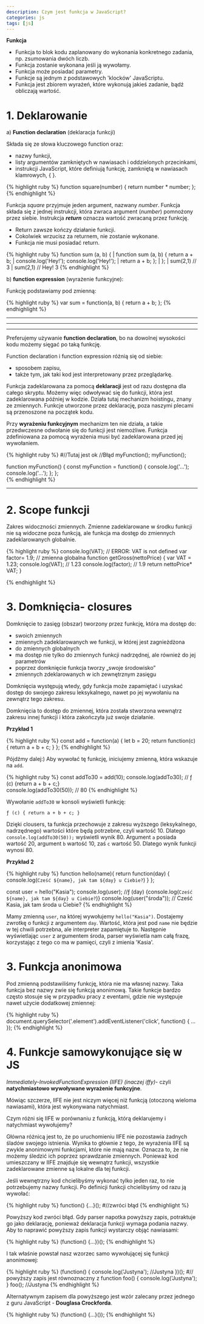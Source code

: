 ```yaml
---
description: Czym jest funkcja w JavaScript?
categories: js
tags: [js]
---
```

 **Funkcja**
+ Funkcja to blok kodu zaplanowany do wykonania konkretnego zadania, np. zsumowania dwóch liczb. 
+ Funkcja zostanie wykonana jeśli ją wywołamy. 
+ Funkcja może posiadać parametry.
+ Funkcje są jednym z podstawowych 'klocków' JavaScriptu. 
+ Funkcja jest zbiorem wyrażeń, które wykonują jakieś zadanie, bądź obliczają wartość.

# **1. Deklarowanie**

a) **Function declaration** (deklaracja funkcji)

Składa się ze słowa kluczowego function oraz:
+ nazwy funkcji,
+ listy argumentów zamkniętych w nawiasach i oddzielonych przecinkami,
+ instrukcji JavaScript, które definiują funkcję, zamkniętą w nawiasach klamrowych, 
{ }.

{% highlight ruby %}
function square(number) {
  return number * number;
};
{% endhighlight %}



Funkcja _square_ przyjmuje jeden argument, nazwany _number_. 
Funkcja składa się z jednej instrukcji, która zwraca argument (_number_) pomnożony przez siebie. 
Instrukcja **_return_** oznacza wartość zwracaną przez funkcję.
*	Return zawsze kończy działanie funkcji. 
*	Cokolwiek wrzucisz za returnem, nie zostanie wykonane.
*	Funkcja nie musi posiadać return.

{% highlight ruby %}
function sum (a, b) {               |   function sum (a, b) { 
return a + b;                       |   console.log('Hey!');
console.log('Hey!');                |   return a + b; 
};                                  |   };
                                    |
sum(2,1)    // 3                    |   sum(2,1)    //  Hey! 3 
{% endhighlight %}

b) **function expression** (wyrażenie funkcyjne):

Funkcję podstawiamy pod zmienną:

{% highlight ruby %}
var sum = function(a, b) { 
return a + b; 
};
{% endhighlight %}

***
***
***

Preferujemy używanie **function declaration**, bo na dowolnej wysokości kodu możemy sięgać po taką funkcję.

Function declaration i function expression różnią się od siebie:
- sposobem zapisu, 
- także tym, jak taki kod jest interpretowany przez przeglądarkę.

Funkcja zadeklarowana za pomocą **deklaracji** jest od razu dostępna dla całego skryptu. Możemy więc odwoływać się do funkcji, która jest zadeklarowana później w kodzie. Działa tutaj mechanizm hoistingu, znany ze zmiennych. Funkcje utworzone przez deklarację, poza naszymi plecami są przenoszone na początek kodu.

Przy **wyrażeniu funkcyjnym** mechanizm ten nie działa, a takie przedwczesne odwołanie się do funkcji jest niemożliwe. Funkcja zdefiniowana za pomocą wyrażenia musi być zadeklarowana przed jej wywołaniem.

{% highlight ruby %}
#//Tutaj jest ok                           //Błąd
myFunction();                         myFunction();                    

function myFunction() {               const myFunction = function() {
    console.log('...');                  console.log('...');
};                                     };                                       
{% endhighlight %}


---

# **2.	Scope funkcji**
Zakres widoczności zmiennych.
Zmienne zadeklarowane w środku funkcji nie są widoczne poza funkcją, ale funkcja ma dostęp do zmiennych zadeklarowanych globalnie.

{% highlight ruby %}
console.log(VAT); 		   // ERROR: VAT is not defined 
var factor= 1.9; 		   // zmienna globalna
function getGross(nettoPrice) { 
var VAT = 1.23; 
console.log(VAT);               // 1.23 
console.log(factor);            // 1.9
return nettoPrice* VAT;
}

{% endhighlight %}

# **3.	Domknięcia- closures**
Domknięcie to zasięg (obszar) tworzony przez funkcję, która ma dostęp do:
+ swoich zmiennych
+ zmiennych zadeklarowanych we funkcji, w której jest zagnieżdżona
+ do zmiennych globalnych
+ ma dostęp nie tylko do zmiennych funkcji nadrzędnej, ale również do jej parametrów
+ poprzez domknięcie funkcja tworzy „swoje środowisko”
+ zmiennych zdeklarowanych w ich zewnętrznym zasięgu

Domknięcia występują wtedy, gdy funkcja może zapamiętać i uzyskać dostęp do swojego zakresu leksykalnego, nawet po jej wywołaniu na zewnątrz tego zakresu.

Domknięcia to dostęp do zmiennej, która została stworzona wewnątrz zakresu innej funkcji i która zakończyła już swoje działanie.

**Przykład 1**


{% highlight ruby %}
const add = function(a) {
    let b = 20;
    return function(c) {
        return a + b + c;
    }
};
{% endhighlight %}

Pójdźmy dalej:) Aby wywołać tę funkcję, iniciujemy zmienną, która wskazuje na `add`.


{% highlight ruby %}
const addTo30 = add(10);
console.log(addTo30);            //  ƒ (c) {return a + b + c;}       
console.log(addTo30(50));       // 80
{% endhighlight %}

Wywołanie `addTo30` w konsoli wyświetli funkcję:

`ƒ (c) {
         return a + b + c;
     }`

Dzięki clousers, ta funkcja przechowuje z zakresu wyższego (leksykalnego, nadrzędnego) wartości które będą potrzebne, czyli wartość 10.
Dlatego `console.log(addTo30(50));` wyświetli wynik 80. Argument `a` posiada wartość 20, argument `b` wartość 10, zaś `c` wartość 50. Dlatego wynik funkcji wynosi 80.

**Przykład 2**

{% highlight ruby %}
function hello(name){
    return function(day) {
        console.log(`Cześć ${name}, jak tam ${day} u Ciebie?`)
    }
};

const user = hello("Kasia");
console.log(user);              //ƒ (day) {console.log(`Cześć ${name}, jak tam ${day} u Ciebie?`)}
console.log(user("środa"));     // Cześć Kasia, jak tam środa u Ciebie?
{% endhighlight %}

Mamy zmienną `user`, na której wywołujemy `hello("Kasia")`. Dostajemy zwrotkę o funkcji z argumentem `day`. 
Wartość, która jest pod `name` nie będzie w tej chwili potrzebna, ale interpreter zapamiętuje to.
Następnie wyświetlając `user` z argumentem środa, parser wyświetla nam całą frazę, korzystając z tego co ma w pamięci, czyli z imienia 'Kasia'.

# **3.	Funkcja anonimowa**
Pod zmienną podstawiliśmy funkcję, która nie ma własnej nazwy. Taka funkcja bez nazwy zwie się funkcją anonimową. Takie funkcje bardzo często stosuje się w przypadku pracy z eventami, gdzie nie występuje nawet użycie dodatkowej zmiennej:

{% highlight ruby %}
document.querySelector('.element').addEventListener('click', function() {
    ...
});
{% endhighlight %}


# **4.	Funkcje samowykonujące się w JS**

_Immediately-InvokedFunctionExpression (IIFE) (inaczej iffy)_- czyli **natychmiastowo wywoływane wyrażenie funkcyjne**.

Mówiąc szczerze, IIFE nie jest niczym więcej niż funkcją (otoczoną wieloma nawiasami), która jest wykonywana natychmiast.

Czym różni się IIFE w porównaniu z funkcją, którą deklarujemy i natychmiast wywołujemy?


Główna różnicą jest to, że po uruchomieniu IIFE nie pozostawia żadnych śladów swojego istnienia. 
Wynika to głównie z tego, że wyrażenia IIFE są zwykle anonimowymi funkcjami, które nie mają nazw. 
Oznacza to, że nie możemy śledzić ich poprzez sprawdzanie zmiennych. Ponieważ kod umieszczany w IIFE znajduje się wewnątrz funkcji, wszystkie zadeklarowane zmienne są lokalne dla tej funkcji.


Jeśli wewnętrzny kod chcielibyśmy wykonać tylko jeden raz, to nie potrzebujemy nazwy funkcji.
Po definicji funkcji chcielibyśmy od razu ją wywołać:

{% highlight ruby %}
function() {...}(); #//zwróci błąd
{% endhighlight %}

Powyższy kod zwróci błąd. Gdy parser napotka powyższy zapis, potraktuje go jako deklarację, ponieważ deklaracja funkcji wymaga podania nazwy. Aby to naprawić powyższy zapis funkcji wystarczy objąć nawiasami:

{% highlight ruby %}
(function() {...})();
{% endhighlight %}

I tak właśnie powstał nasz wzorzec samo wywołującej się funkcji anonimowej:

{% highlight ruby %}
(function() {
    console.log('Justyna');       //Justyna
})();
#// powyższy zapis jest równoznaczny z
function foo() {
    console.log('Justyna');
}
foo();                          //Justyna
{% endhighlight %}


Alternatywnym zapisem dla powyższego jest wzór zalecany przez jednego z guru JavaScript - **Douglasa Crockforda**.



{% highlight ruby %}
(function() {...}());
{% endhighlight %}

